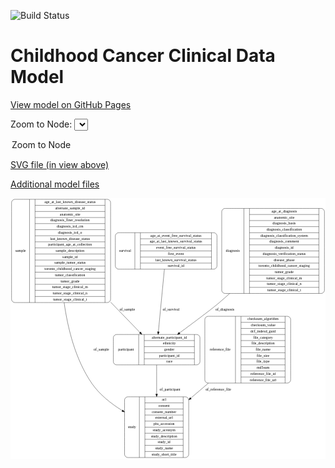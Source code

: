 <link rel='stylesheet' href="assets/style.css">
<link rel='stylesheet' href="https://unpkg.com/leaflet@1.5.1/dist/leaflet.css" integrity="sha512-xwE/Az9zrjBIphAcBb3F6JVqxf46+CDLwfLMHloNu6KEQCAWi6HcDUbeOfBIptF7tcCzusKFjFw2yuvEpDL9wQ==" crossorigin="">
<script type="text/javascript" src="https://code.jquery.com/jquery-3.2.1.min.js"></script>
<script type="text/javascript"  src="https://unpkg.com/leaflet@1.5.1/dist/leaflet.js"></script>
<script type="text/javascript" src="assets/actions.js"></script>

![Build Status](https://github.com/CBIIT/c3d-model/actions/workflows/model-test-and-deploy.yml/badge.svg)

# Childhood Cancer Clinical Data Model

[View model on GitHub Pages](https://cbiit.github.io/c3d-model/)


Zoom to Node: <select id="node_select">
  <option value="">Zoom to Node</option>
</select>
<div id="model"></div>

<p>
<a href="./model-desc/c3d-model.svg">SVG file (in view above)</a>
<p>
<a href="./model-desc">Additional model files</a>
<div id='graph' style='display:off;'>
<svg width="1193pt" height="987pt"
 viewBox="0.00 0.00 1193.00 987.00" xmlns="http://www.w3.org/2000/svg" xmlns:xlink="http://www.w3.org/1999/xlink">
<g id="graph0" class="graph" transform="scale(1 1) rotate(0) translate(4 983)">
<title>Perl</title>
<polygon fill="#ffffff" stroke="transparent" points="-4,4 -4,-983 1189,-983 1189,4 -4,4"/>
<!-- sample -->
<g id="node1" class="node">
<title>sample</title>
<path fill="none" stroke="#000000" d="M12,-587.5C12,-587.5 363,-587.5 363,-587.5 369,-587.5 375,-593.5 375,-599.5 375,-599.5 375,-966.5 375,-966.5 375,-972.5 369,-978.5 363,-978.5 363,-978.5 12,-978.5 12,-978.5 6,-978.5 0,-972.5 0,-966.5 0,-966.5 0,-599.5 0,-599.5 0,-593.5 6,-587.5 12,-587.5"/>
<text text-anchor="middle" x="34" y="-779.3" font-family="Times,serif" font-size="14.00" fill="#000000">sample</text>
<polyline fill="none" stroke="#000000" points="68,-587.5 68,-978.5 "/>
<text text-anchor="middle" x="78.5" y="-779.3" font-family="Times,serif" font-size="14.00" fill="#000000"> </text>
<polyline fill="none" stroke="#000000" points="89,-587.5 89,-978.5 "/>
<text text-anchor="middle" x="221.5" y="-963.3" font-family="Times,serif" font-size="14.00" fill="#000000">age_at_last_known_disease_status</text>
<polyline fill="none" stroke="#000000" points="89,-955.5 354,-955.5 "/>
<text text-anchor="middle" x="221.5" y="-940.3" font-family="Times,serif" font-size="14.00" fill="#000000">alternate_sample_id</text>
<polyline fill="none" stroke="#000000" points="89,-932.5 354,-932.5 "/>
<text text-anchor="middle" x="221.5" y="-917.3" font-family="Times,serif" font-size="14.00" fill="#000000">anatomic_site</text>
<polyline fill="none" stroke="#000000" points="89,-909.5 354,-909.5 "/>
<text text-anchor="middle" x="221.5" y="-894.3" font-family="Times,serif" font-size="14.00" fill="#000000">diagnosis_finer_resolution</text>
<polyline fill="none" stroke="#000000" points="89,-886.5 354,-886.5 "/>
<text text-anchor="middle" x="221.5" y="-871.3" font-family="Times,serif" font-size="14.00" fill="#000000">diagnosis_icd_cm</text>
<polyline fill="none" stroke="#000000" points="89,-863.5 354,-863.5 "/>
<text text-anchor="middle" x="221.5" y="-848.3" font-family="Times,serif" font-size="14.00" fill="#000000">diagnosis_icd_o</text>
<polyline fill="none" stroke="#000000" points="89,-840.5 354,-840.5 "/>
<text text-anchor="middle" x="221.5" y="-825.3" font-family="Times,serif" font-size="14.00" fill="#000000">last_known_disease_status</text>
<polyline fill="none" stroke="#000000" points="89,-817.5 354,-817.5 "/>
<text text-anchor="middle" x="221.5" y="-802.3" font-family="Times,serif" font-size="14.00" fill="#000000">participant_age_at_collection</text>
<polyline fill="none" stroke="#000000" points="89,-794.5 354,-794.5 "/>
<text text-anchor="middle" x="221.5" y="-779.3" font-family="Times,serif" font-size="14.00" fill="#000000">sample_description</text>
<polyline fill="none" stroke="#000000" points="89,-771.5 354,-771.5 "/>
<text text-anchor="middle" x="221.5" y="-756.3" font-family="Times,serif" font-size="14.00" fill="#000000">sample_id</text>
<polyline fill="none" stroke="#000000" points="89,-748.5 354,-748.5 "/>
<text text-anchor="middle" x="221.5" y="-733.3" font-family="Times,serif" font-size="14.00" fill="#000000">sample_tumor_status</text>
<polyline fill="none" stroke="#000000" points="89,-725.5 354,-725.5 "/>
<text text-anchor="middle" x="221.5" y="-710.3" font-family="Times,serif" font-size="14.00" fill="#000000">toronto_childhood_cancer_staging</text>
<polyline fill="none" stroke="#000000" points="89,-702.5 354,-702.5 "/>
<text text-anchor="middle" x="221.5" y="-687.3" font-family="Times,serif" font-size="14.00" fill="#000000">tumor_classification</text>
<polyline fill="none" stroke="#000000" points="89,-679.5 354,-679.5 "/>
<text text-anchor="middle" x="221.5" y="-664.3" font-family="Times,serif" font-size="14.00" fill="#000000">tumor_grade</text>
<polyline fill="none" stroke="#000000" points="89,-656.5 354,-656.5 "/>
<text text-anchor="middle" x="221.5" y="-641.3" font-family="Times,serif" font-size="14.00" fill="#000000">tumor_stage_clinical_m</text>
<polyline fill="none" stroke="#000000" points="89,-633.5 354,-633.5 "/>
<text text-anchor="middle" x="221.5" y="-618.3" font-family="Times,serif" font-size="14.00" fill="#000000">tumor_stage_clinical_n</text>
<polyline fill="none" stroke="#000000" points="89,-610.5 354,-610.5 "/>
<text text-anchor="middle" x="221.5" y="-595.3" font-family="Times,serif" font-size="14.00" fill="#000000">tumor_stage_clinical_t</text>
<polyline fill="none" stroke="#000000" points="354,-587.5 354,-978.5 "/>
<text text-anchor="middle" x="364.5" y="-779.3" font-family="Times,serif" font-size="14.00" fill="#000000"> </text>
</g>
<!-- participant -->
<g id="node2" class="node">
<title>participant</title>
<path fill="none" stroke="#000000" d="M397.5,-351.5C397.5,-351.5 701.5,-351.5 701.5,-351.5 707.5,-351.5 713.5,-357.5 713.5,-363.5 713.5,-363.5 713.5,-454.5 713.5,-454.5 713.5,-460.5 707.5,-466.5 701.5,-466.5 701.5,-466.5 397.5,-466.5 397.5,-466.5 391.5,-466.5 385.5,-460.5 385.5,-454.5 385.5,-454.5 385.5,-363.5 385.5,-363.5 385.5,-357.5 391.5,-351.5 397.5,-351.5"/>
<text text-anchor="middle" x="433.5" y="-405.3" font-family="Times,serif" font-size="14.00" fill="#000000">participant</text>
<polyline fill="none" stroke="#000000" points="481.5,-351.5 481.5,-466.5 "/>
<text text-anchor="middle" x="492" y="-405.3" font-family="Times,serif" font-size="14.00" fill="#000000"> </text>
<polyline fill="none" stroke="#000000" points="502.5,-351.5 502.5,-466.5 "/>
<text text-anchor="middle" x="597.5" y="-451.3" font-family="Times,serif" font-size="14.00" fill="#000000">alternate_participant_id</text>
<polyline fill="none" stroke="#000000" points="502.5,-443.5 692.5,-443.5 "/>
<text text-anchor="middle" x="597.5" y="-428.3" font-family="Times,serif" font-size="14.00" fill="#000000">ethnicity</text>
<polyline fill="none" stroke="#000000" points="502.5,-420.5 692.5,-420.5 "/>
<text text-anchor="middle" x="597.5" y="-405.3" font-family="Times,serif" font-size="14.00" fill="#000000">gender</text>
<polyline fill="none" stroke="#000000" points="502.5,-397.5 692.5,-397.5 "/>
<text text-anchor="middle" x="597.5" y="-382.3" font-family="Times,serif" font-size="14.00" fill="#000000">participant_id</text>
<polyline fill="none" stroke="#000000" points="502.5,-374.5 692.5,-374.5 "/>
<text text-anchor="middle" x="597.5" y="-359.3" font-family="Times,serif" font-size="14.00" fill="#000000">race</text>
<polyline fill="none" stroke="#000000" points="692.5,-351.5 692.5,-466.5 "/>
<text text-anchor="middle" x="703" y="-405.3" font-family="Times,serif" font-size="14.00" fill="#000000"> </text>
</g>
<!-- sample&#45;&gt;participant -->
<g id="edge3" class="edge">
<title>sample&#45;&gt;participant</title>
<path fill="none" stroke="#000000" d="M375.1271,-589.1532C415.3428,-547.6044 455.1217,-506.5068 486.5083,-474.0798"/>
<polygon fill="#000000" stroke="#000000" points="489.0422,-476.4944 493.4822,-466.8747 484.0124,-471.626 489.0422,-476.4944"/>
<text text-anchor="middle" x="438" y="-557.8" font-family="Times,serif" font-size="14.00" fill="#000000">of_sample</text>
</g>
<!-- study -->
<g id="node5" class="node">
<title>study</title>
<path fill="none" stroke="#000000" d="M440,-.5C440,-.5 659,-.5 659,-.5 665,-.5 671,-6.5 671,-12.5 671,-12.5 671,-218.5 671,-218.5 671,-224.5 665,-230.5 659,-230.5 659,-230.5 440,-230.5 440,-230.5 434,-230.5 428,-224.5 428,-218.5 428,-218.5 428,-12.5 428,-12.5 428,-6.5 434,-.5 440,-.5"/>
<text text-anchor="middle" x="456" y="-111.8" font-family="Times,serif" font-size="14.00" fill="#000000">study</text>
<polyline fill="none" stroke="#000000" points="484,-.5 484,-230.5 "/>
<text text-anchor="middle" x="494.5" y="-111.8" font-family="Times,serif" font-size="14.00" fill="#000000"> </text>
<polyline fill="none" stroke="#000000" points="505,-.5 505,-230.5 "/>
<text text-anchor="middle" x="577.5" y="-215.3" font-family="Times,serif" font-size="14.00" fill="#000000">acl</text>
<polyline fill="none" stroke="#000000" points="505,-207.5 650,-207.5 "/>
<text text-anchor="middle" x="577.5" y="-192.3" font-family="Times,serif" font-size="14.00" fill="#000000">consent</text>
<polyline fill="none" stroke="#000000" points="505,-184.5 650,-184.5 "/>
<text text-anchor="middle" x="577.5" y="-169.3" font-family="Times,serif" font-size="14.00" fill="#000000">consent_number</text>
<polyline fill="none" stroke="#000000" points="505,-161.5 650,-161.5 "/>
<text text-anchor="middle" x="577.5" y="-146.3" font-family="Times,serif" font-size="14.00" fill="#000000">external_url</text>
<polyline fill="none" stroke="#000000" points="505,-138.5 650,-138.5 "/>
<text text-anchor="middle" x="577.5" y="-123.3" font-family="Times,serif" font-size="14.00" fill="#000000">phs_accession</text>
<polyline fill="none" stroke="#000000" points="505,-115.5 650,-115.5 "/>
<text text-anchor="middle" x="577.5" y="-100.3" font-family="Times,serif" font-size="14.00" fill="#000000">study_acronym</text>
<polyline fill="none" stroke="#000000" points="505,-92.5 650,-92.5 "/>
<text text-anchor="middle" x="577.5" y="-77.3" font-family="Times,serif" font-size="14.00" fill="#000000">study_description</text>
<polyline fill="none" stroke="#000000" points="505,-69.5 650,-69.5 "/>
<text text-anchor="middle" x="577.5" y="-54.3" font-family="Times,serif" font-size="14.00" fill="#000000">study_id</text>
<polyline fill="none" stroke="#000000" points="505,-46.5 650,-46.5 "/>
<text text-anchor="middle" x="577.5" y="-31.3" font-family="Times,serif" font-size="14.00" fill="#000000">study_name</text>
<polyline fill="none" stroke="#000000" points="505,-23.5 650,-23.5 "/>
<text text-anchor="middle" x="577.5" y="-8.3" font-family="Times,serif" font-size="14.00" fill="#000000">study_short_title</text>
<polyline fill="none" stroke="#000000" points="650,-.5 650,-230.5 "/>
<text text-anchor="middle" x="660.5" y="-111.8" font-family="Times,serif" font-size="14.00" fill="#000000"> </text>
</g>
<!-- sample&#45;&gt;study -->
<g id="edge4" class="edge">
<title>sample&#45;&gt;study</title>
<path fill="none" stroke="#000000" d="M199.0699,-587.4903C212.8543,-488.8204 242.1017,-371.4269 303.5,-282 332.6517,-239.5404 376.4972,-204.8694 419.1352,-178.3721"/>
<polygon fill="#000000" stroke="#000000" points="421.2096,-181.2066 427.9253,-173.0121 417.5652,-175.2301 421.2096,-181.2066"/>
<text text-anchor="middle" x="340" y="-405.3" font-family="Times,serif" font-size="14.00" fill="#000000">of_sample</text>
</g>
<!-- participant&#45;&gt;study -->
<g id="edge2" class="edge">
<title>participant&#45;&gt;study</title>
<path fill="none" stroke="#000000" d="M549.5,-351.364C549.5,-319.7948 549.5,-279.3705 549.5,-240.9387"/>
<polygon fill="#000000" stroke="#000000" points="553.0001,-240.6911 549.5,-230.6911 546.0001,-240.6912 553.0001,-240.6911"/>
<text text-anchor="middle" x="600" y="-252.8" font-family="Times,serif" font-size="14.00" fill="#000000">of_participant</text>
</g>
<!-- survival -->
<g id="node3" class="node">
<title>survival</title>
<path fill="none" stroke="#000000" d="M405,-714C405,-714 766,-714 766,-714 772,-714 778,-720 778,-726 778,-726 778,-840 778,-840 778,-846 772,-852 766,-852 766,-852 405,-852 405,-852 399,-852 393,-846 393,-840 393,-840 393,-726 393,-726 393,-720 399,-714 405,-714"/>
<text text-anchor="middle" x="430" y="-779.3" font-family="Times,serif" font-size="14.00" fill="#000000">survival</text>
<polyline fill="none" stroke="#000000" points="467,-714 467,-852 "/>
<text text-anchor="middle" x="477.5" y="-779.3" font-family="Times,serif" font-size="14.00" fill="#000000"> </text>
<polyline fill="none" stroke="#000000" points="488,-714 488,-852 "/>
<text text-anchor="middle" x="622.5" y="-836.8" font-family="Times,serif" font-size="14.00" fill="#000000">age_at_event_free_survival_status</text>
<polyline fill="none" stroke="#000000" points="488,-829 757,-829 "/>
<text text-anchor="middle" x="622.5" y="-813.8" font-family="Times,serif" font-size="14.00" fill="#000000">age_at_last_known_survival_status</text>
<polyline fill="none" stroke="#000000" points="488,-806 757,-806 "/>
<text text-anchor="middle" x="622.5" y="-790.8" font-family="Times,serif" font-size="14.00" fill="#000000">event_free_survival_status</text>
<polyline fill="none" stroke="#000000" points="488,-783 757,-783 "/>
<text text-anchor="middle" x="622.5" y="-767.8" font-family="Times,serif" font-size="14.00" fill="#000000">first_event</text>
<polyline fill="none" stroke="#000000" points="488,-760 757,-760 "/>
<text text-anchor="middle" x="622.5" y="-744.8" font-family="Times,serif" font-size="14.00" fill="#000000">last_known_survival_status</text>
<polyline fill="none" stroke="#000000" points="488,-737 757,-737 "/>
<text text-anchor="middle" x="622.5" y="-721.8" font-family="Times,serif" font-size="14.00" fill="#000000">survival_id</text>
<polyline fill="none" stroke="#000000" points="757,-714 757,-852 "/>
<text text-anchor="middle" x="767.5" y="-779.3" font-family="Times,serif" font-size="14.00" fill="#000000"> </text>
</g>
<!-- survival&#45;&gt;participant -->
<g id="edge6" class="edge">
<title>survival&#45;&gt;participant</title>
<path fill="none" stroke="#000000" d="M578.8551,-713.9668C572.3428,-646.3111 562.4788,-543.8353 556.0124,-476.6567"/>
<polygon fill="#000000" stroke="#000000" points="559.4865,-476.2181 555.0443,-466.5995 552.5187,-476.8889 559.4865,-476.2181"/>
<text text-anchor="middle" x="604" y="-557.8" font-family="Times,serif" font-size="14.00" fill="#000000">of_survival</text>
</g>
<!-- reference_file -->
<g id="node4" class="node">
<title>reference_file</title>
<path fill="none" stroke="#000000" d="M744,-282.5C744,-282.5 1045,-282.5 1045,-282.5 1051,-282.5 1057,-288.5 1057,-294.5 1057,-294.5 1057,-523.5 1057,-523.5 1057,-529.5 1051,-535.5 1045,-535.5 1045,-535.5 744,-535.5 744,-535.5 738,-535.5 732,-529.5 732,-523.5 732,-523.5 732,-294.5 732,-294.5 732,-288.5 738,-282.5 744,-282.5"/>
<text text-anchor="middle" x="790" y="-405.3" font-family="Times,serif" font-size="14.00" fill="#000000">reference_file</text>
<polyline fill="none" stroke="#000000" points="848,-282.5 848,-535.5 "/>
<text text-anchor="middle" x="858.5" y="-405.3" font-family="Times,serif" font-size="14.00" fill="#000000"> </text>
<polyline fill="none" stroke="#000000" points="869,-282.5 869,-535.5 "/>
<text text-anchor="middle" x="952.5" y="-520.3" font-family="Times,serif" font-size="14.00" fill="#000000">checksum_algorithm</text>
<polyline fill="none" stroke="#000000" points="869,-512.5 1036,-512.5 "/>
<text text-anchor="middle" x="952.5" y="-497.3" font-family="Times,serif" font-size="14.00" fill="#000000">checksum_value</text>
<polyline fill="none" stroke="#000000" points="869,-489.5 1036,-489.5 "/>
<text text-anchor="middle" x="952.5" y="-474.3" font-family="Times,serif" font-size="14.00" fill="#000000">dcf_indexd_guid</text>
<polyline fill="none" stroke="#000000" points="869,-466.5 1036,-466.5 "/>
<text text-anchor="middle" x="952.5" y="-451.3" font-family="Times,serif" font-size="14.00" fill="#000000">file_category</text>
<polyline fill="none" stroke="#000000" points="869,-443.5 1036,-443.5 "/>
<text text-anchor="middle" x="952.5" y="-428.3" font-family="Times,serif" font-size="14.00" fill="#000000">file_description</text>
<polyline fill="none" stroke="#000000" points="869,-420.5 1036,-420.5 "/>
<text text-anchor="middle" x="952.5" y="-405.3" font-family="Times,serif" font-size="14.00" fill="#000000">file_name</text>
<polyline fill="none" stroke="#000000" points="869,-397.5 1036,-397.5 "/>
<text text-anchor="middle" x="952.5" y="-382.3" font-family="Times,serif" font-size="14.00" fill="#000000">file_size</text>
<polyline fill="none" stroke="#000000" points="869,-374.5 1036,-374.5 "/>
<text text-anchor="middle" x="952.5" y="-359.3" font-family="Times,serif" font-size="14.00" fill="#000000">file_type</text>
<polyline fill="none" stroke="#000000" points="869,-351.5 1036,-351.5 "/>
<text text-anchor="middle" x="952.5" y="-336.3" font-family="Times,serif" font-size="14.00" fill="#000000">md5sum</text>
<polyline fill="none" stroke="#000000" points="869,-328.5 1036,-328.5 "/>
<text text-anchor="middle" x="952.5" y="-313.3" font-family="Times,serif" font-size="14.00" fill="#000000">reference_file_id</text>
<polyline fill="none" stroke="#000000" points="869,-305.5 1036,-305.5 "/>
<text text-anchor="middle" x="952.5" y="-290.3" font-family="Times,serif" font-size="14.00" fill="#000000">reference_file_url</text>
<polyline fill="none" stroke="#000000" points="1036,-282.5 1036,-535.5 "/>
<text text-anchor="middle" x="1046.5" y="-405.3" font-family="Times,serif" font-size="14.00" fill="#000000"> </text>
</g>
<!-- reference_file&#45;&gt;study -->
<g id="edge5" class="edge">
<title>reference_file&#45;&gt;study</title>
<path fill="none" stroke="#000000" d="M745.6857,-282.4C723.4176,-263.456 700.6127,-244.0553 678.7935,-225.4932"/>
<polygon fill="#000000" stroke="#000000" points="681.004,-222.7785 671.1194,-218.9646 676.4682,-228.1102 681.004,-222.7785"/>
<text text-anchor="middle" x="783" y="-252.8" font-family="Times,serif" font-size="14.00" fill="#000000">of_reference_file</text>
</g>
<!-- diagnosis -->
<g id="node6" class="node">
<title>diagnosis</title>
<path fill="none" stroke="#000000" d="M808,-622C808,-622 1173,-622 1173,-622 1179,-622 1185,-628 1185,-634 1185,-634 1185,-932 1185,-932 1185,-938 1179,-944 1173,-944 1173,-944 808,-944 808,-944 802,-944 796,-938 796,-932 796,-932 796,-634 796,-634 796,-628 802,-622 808,-622"/>
<text text-anchor="middle" x="838" y="-779.3" font-family="Times,serif" font-size="14.00" fill="#000000">diagnosis</text>
<polyline fill="none" stroke="#000000" points="880,-622 880,-944 "/>
<text text-anchor="middle" x="890.5" y="-779.3" font-family="Times,serif" font-size="14.00" fill="#000000"> </text>
<polyline fill="none" stroke="#000000" points="901,-622 901,-944 "/>
<text text-anchor="middle" x="1032.5" y="-928.8" font-family="Times,serif" font-size="14.00" fill="#000000">age_at_diagnosis</text>
<polyline fill="none" stroke="#000000" points="901,-921 1164,-921 "/>
<text text-anchor="middle" x="1032.5" y="-905.8" font-family="Times,serif" font-size="14.00" fill="#000000">anatomic_site</text>
<polyline fill="none" stroke="#000000" points="901,-898 1164,-898 "/>
<text text-anchor="middle" x="1032.5" y="-882.8" font-family="Times,serif" font-size="14.00" fill="#000000">diagnosis_basis</text>
<polyline fill="none" stroke="#000000" points="901,-875 1164,-875 "/>
<text text-anchor="middle" x="1032.5" y="-859.8" font-family="Times,serif" font-size="14.00" fill="#000000">diagnosis_classification</text>
<polyline fill="none" stroke="#000000" points="901,-852 1164,-852 "/>
<text text-anchor="middle" x="1032.5" y="-836.8" font-family="Times,serif" font-size="14.00" fill="#000000">diagnosis_classification_system</text>
<polyline fill="none" stroke="#000000" points="901,-829 1164,-829 "/>
<text text-anchor="middle" x="1032.5" y="-813.8" font-family="Times,serif" font-size="14.00" fill="#000000">diagnosis_comment</text>
<polyline fill="none" stroke="#000000" points="901,-806 1164,-806 "/>
<text text-anchor="middle" x="1032.5" y="-790.8" font-family="Times,serif" font-size="14.00" fill="#000000">diagnosis_id</text>
<polyline fill="none" stroke="#000000" points="901,-783 1164,-783 "/>
<text text-anchor="middle" x="1032.5" y="-767.8" font-family="Times,serif" font-size="14.00" fill="#000000">diagnosis_verification_status</text>
<polyline fill="none" stroke="#000000" points="901,-760 1164,-760 "/>
<text text-anchor="middle" x="1032.5" y="-744.8" font-family="Times,serif" font-size="14.00" fill="#000000">disease_phase</text>
<polyline fill="none" stroke="#000000" points="901,-737 1164,-737 "/>
<text text-anchor="middle" x="1032.5" y="-721.8" font-family="Times,serif" font-size="14.00" fill="#000000">toronto_childhood_cancer_staging</text>
<polyline fill="none" stroke="#000000" points="901,-714 1164,-714 "/>
<text text-anchor="middle" x="1032.5" y="-698.8" font-family="Times,serif" font-size="14.00" fill="#000000">tumor_grade</text>
<polyline fill="none" stroke="#000000" points="901,-691 1164,-691 "/>
<text text-anchor="middle" x="1032.5" y="-675.8" font-family="Times,serif" font-size="14.00" fill="#000000">tumor_stage_clinical_m</text>
<polyline fill="none" stroke="#000000" points="901,-668 1164,-668 "/>
<text text-anchor="middle" x="1032.5" y="-652.8" font-family="Times,serif" font-size="14.00" fill="#000000">tumor_stage_clinical_n</text>
<polyline fill="none" stroke="#000000" points="901,-645 1164,-645 "/>
<text text-anchor="middle" x="1032.5" y="-629.8" font-family="Times,serif" font-size="14.00" fill="#000000">tumor_stage_clinical_t</text>
<polyline fill="none" stroke="#000000" points="1164,-622 1164,-944 "/>
<text text-anchor="middle" x="1174.5" y="-779.3" font-family="Times,serif" font-size="14.00" fill="#000000"> </text>
</g>
<!-- diagnosis&#45;&gt;participant -->
<g id="edge1" class="edge">
<title>diagnosis&#45;&gt;participant</title>
<path fill="none" stroke="#000000" d="M826.1731,-621.8888C812.9217,-609.8923 799.5945,-598.137 786.5,-587 759.3666,-563.9229 692.2693,-513.7492 636.3671,-472.5348"/>
<polygon fill="#000000" stroke="#000000" points="638.3337,-469.6364 628.2065,-466.5233 634.182,-475.2723 638.3337,-469.6364"/>
<text text-anchor="middle" x="808" y="-557.8" font-family="Times,serif" font-size="14.00" fill="#000000">of_diagnosis</text>
</g>
</g>
</svg>
</div>
